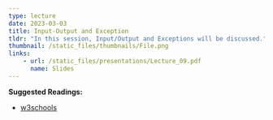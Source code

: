 ```yaml
---
type: lecture
date: 2023-03-03
title: Input-Output and Exception
tldr: "In this session, Input/Output and Exceptions will be discussed."
thumbnail: /static_files/thumbnails/File.png
links: 
    - url: /static_files/presentations/Lecture_09.pdf
      name: Slides
---
```

**Suggested Readings:**
- [w3schools](https://www.w3schools.com/java/default.asp)

